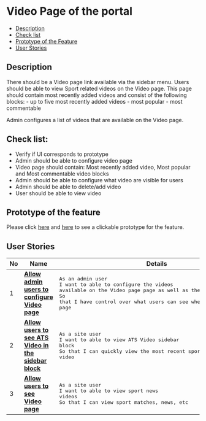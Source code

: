 # Video Page of the portal

- [Description](#description)
- [Check list](#check-list)
- [Prototype of the Feature](#prototype-of-the-feature)
- [User Stories](#user-stories)

## Description

There should be a Video page link available via the sidebar menu. Users should be able to view Sport related videos on the Video page. This page should contain most recently added videos and consist of the following blocks:
    - up to five most recently added videos
    - most popular
    - most commentable

Admin configures a list of videos that are available on the Video page.

## Check list:

  - Verify if UI corresponds to prototype
  - Admin should be able to configure video page
  - Video page should contain: Most recently added video, Most popular and Most commentable video blocks
  - Admin should be able to configure what video are visible for users
  - Admin should be able to delete/add video
  - User should be able to view video

## Prototype of the feature

  Please click [here](https://www.figma.com/proto/J5XiOLd3XPLYkr6jb3rkaC/Video-Page?node-id=0%3A1073&scaling=min-zoom) and [here](https://www.figma.com/proto/J5XiOLd3XPLYkr6jb3rkaC/Video-Page?node-id=0%3A1&scaling=min-zoom) to see a clickable prototype for the feature.

## User Stories

No           |      Name     |   Details
------------ | ------------- | -------------
1 |[**Allow admin users to configure Video page**](/products/sport_news_portal/web_application_features/video_page/user_stories/video_configuration_page)|<pre>As an admin user<br>I want to able to configure the videos available on the Video page page as well as the page structure<br>So that I have control over what users can see when access the Video page</pre>
2 |[**Allow users to see ATS Video in the sidebar block**](/products/sport_news_portal/web_application_features/video_page/user_stories/ats_video)|<pre>As a site user<br>I want to able to view ATS Video sidebar block<br>So that I can quickly view the most recent sport news video</pre>
3 |[**Allow users to see Video page**](/products/sport_news_portal/web_application_features/video_page/user_stories/video_page)|<pre>As a site user<br>I want to able to view sport news videos<br>So that I can view sport matches, news, etc</pre>